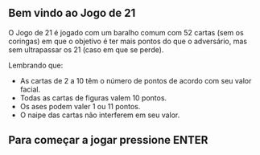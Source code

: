 ## Bem vindo ao Jogo de 21
O Jogo de 21 é jogado com um baralho comum com 52 cartas (sem os coringas)
em que o objetivo é ter mais pontos do que o adversário, mas sem ultrapassar os 21 (caso em que se perde).

Lembrando que:
- As cartas de 2 a 10 têm o número de pontos de acordo com seu valor facial.
- Todas as cartas de figuras valem 10 pontos.
- Os ases podem valer 1 ou 11 pontos.
- O naipe das cartas não interferem em seu valor.
## Para começar a jogar pressione ENTER
